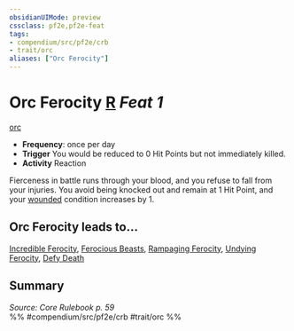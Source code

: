```yaml
---
obsidianUIMode: preview
cssclass: pf2e,pf2e-feat
tags:
- compendium/src/pf2e/crb
- trait/orc
aliases: ["Orc Ferocity"]
---
```

# Orc Ferocity  [R](rules/core-rulebook/chapter-9-playing-the-game.md#Actions "Reaction") *Feat 1*  
[orc](rules/traits/orc.md "Orc Ancestry & Heritage Trait")  

- **Frequency**: once per day
- **Trigger** You would be reduced to 0 Hit Points but not immediately killed.
- **Activity** Reaction

Fierceness in battle runs through your blood, and you refuse to fall from your injuries. You avoid being knocked out and remain at 1 Hit Point, and your [wounded](rules/conditions.md#Wounded) condition increases by 1.

## Orc Ferocity leads to...

[Incredible Ferocity](compendium/feats/incredible-ferocity.md), [Ferocious Beasts](compendium/feats/ferocious-beasts-apg.md), [Rampaging Ferocity](compendium/feats/rampaging-ferocity-apg.md), [Undying Ferocity](compendium/feats/undying-ferocity-apg.md), [Defy Death](compendium/feats/defy-death-loag.md)

## Summary

*Source: Core Rulebook p. 59*  
%% #compendium/src/pf2e/crb #trait/orc %%